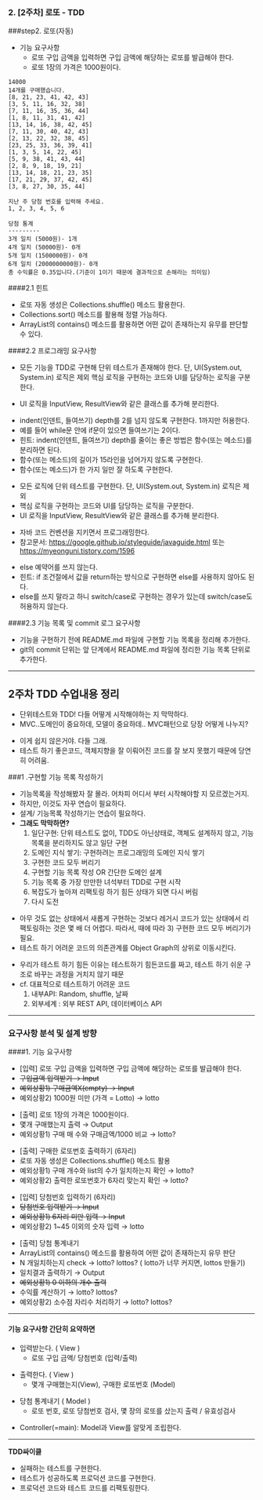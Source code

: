 ### 2. [2주차] 로또 - TDD 
###step2. 로또(자동)
- 기능 요구사항
  - 로또 구입 금액을 입력하면 구입 금액에 해당하는 로또를 발급해야 한다.
  - 로또 1장의 가격은 1000원이다.
```구입금액을 입력해 주세요.
14000
14개를 구매했습니다.
[8, 21, 23, 41, 42, 43]
[3, 5, 11, 16, 32, 38]
[7, 11, 16, 35, 36, 44]
[1, 8, 11, 31, 41, 42]
[13, 14, 16, 38, 42, 45]
[7, 11, 30, 40, 42, 43]
[2, 13, 22, 32, 38, 45]
[23, 25, 33, 36, 39, 41]
[1, 3, 5, 14, 22, 45]
[5, 9, 38, 41, 43, 44]
[2, 8, 9, 18, 19, 21]
[13, 14, 18, 21, 23, 35]
[17, 21, 29, 37, 42, 45]
[3, 8, 27, 30, 35, 44]

지난 주 당첨 번호를 입력해 주세요.
1, 2, 3, 4, 5, 6

당첨 통계
---------
3개 일치 (5000원)- 1개
4개 일치 (50000원)- 0개
5개 일치 (1500000원)- 0개
6개 일치 (2000000000원)- 0개
총 수익률은 0.35입니다.(기준이 1이기 때문에 결과적으로 손해라는 의미임)
```

####2.1 힌트
- 로또 자동 생성은 Collections.shuffle() 메소드 활용한다.
- Collections.sort() 메소드를 활용해 정렬 가능하다.
- ArrayList의 contains() 메소드를 활용하면 어떤 값이 존재하는지 유무를 판단할 수 있다.

####2.2 프로그래밍 요구사항
+ 모든 기능을 TDD로 구현해 단위 테스트가 존재해야 한다. 단, UI(System.out, System.in) 로직은 제외
핵심 로직을 구현하는 코드와 UI를 담당하는 로직을 구분한다.
* UI 로직을 InputView, ResultView와 같은 클래스를 추가해 분리한다.
 - indent(인덴트, 들여쓰기) depth를 2를 넘지 않도록 구현한다. 1까지만 허용한다.
 - 예를 들어 while문 안에 if문이 있으면 들여쓰기는 2이다.
 - 힌트: indent(인덴트, 들여쓰기) depth를 줄이는 좋은 방법은 함수(또는 메소드)를 분리하면 된다.
 - 함수(또는 메소드)의 길이가 15라인을 넘어가지 않도록 구현한다.
 - 함수(또는 메소드)가 한 가지 일만 잘 하도록 구현한다.
+ 모든 로직에 단위 테스트를 구현한다. 단, UI(System.out, System.in) 로직은 제외
+ 핵심 로직을 구현하는 코드와 UI를 담당하는 로직을 구분한다.
+ UI 로직을 InputView, ResultView와 같은 클래스를 추가해 분리한다.
- 자바 코드 컨벤션을 지키면서 프로그래밍한다.
- 참고문서: https://google.github.io/styleguide/javaguide.html 또는 https://myeonguni.tistory.com/1596
+ else 예약어를 쓰지 않는다.
+ 힌트: if 조건절에서 값을 return하는 방식으로 구현하면 else를 사용하지 않아도 된다.
+ else를 쓰지 말라고 하니 switch/case로 구현하는 경우가 있는데 switch/case도 허용하지 않는다.

####2.3 기능 목록 및 commit 로그 요구사항
- 기능을 구현하기 전에 README.md 파일에 구현할 기능 목록을 정리해 추가한다.
-  git의 commit 단위는 앞 단계에서 README.md 파일에 정리한 기능 목록 단위로 추가한다.
----
## 2주차 TDD 수업내용 정리

* 단위테스트와 TDD! 다들 어떻게 시작해야하는 지 막막하다.
* MVC..도메인이 중요하데, 모델이 중요하데.. MVC패턴으로 당장 어떻게 나누지?
- 이게 쉽지 않은거야. 다들 그래.
- 테스트 하기 좋은코드, 객체지향을 잘 이뤄어진 코드를 잘 보지 못했기 때문에 당연히 어려움.

###1 .구현할 기능 목록 작성하기
- 기능목록을 작성해봤자 잘 몰라. 어차피 어디서 부터 시작해야할 지 모르겠는거지.
- 하지만, 이것도 자꾸 연습이 필요하다.
- 설계/ 기능목록 작성하기는 연습이 필요하다.
- **그래도 막막하면?**
    1) 일단구현: 단위 테스트도 없이, TDD도 아닌상태로, 객체도 설계하지 않고, 기능목록을 분리하지도 않고 일단 구현
    2) 도메인 지식 쌓기: 구현하려는 프로그래밍의 도메인 지식 쌓기
    3) 구현한 코드 모두 버리기
    4) 구현할 기능 목록 작성 OR 간단한 도메인 설계
    5) 기능 목록 중 가장 만만한 녀석부터 TDD로 구현 시작
    6) 복잡도가 높아져 리팩토링 하기 힘든 상태가 되면 다시 버림
    7) 다시 도전
* 아무 것도 없는 상태에서 새롭게 구현하는 것보다 레거시 코드가 있는 상태에서 리팩토링하는 것은 몇 배 더 어렵다.
따라서, 때에 따라 3) 구현한 코드 모두 버리기가 필요.
* 테스트 하기 어려운 코드의 의존관계를 Object Graph의 상위로 이동시킨다.
- 우리가 테스트 하기 힘든 이유는 테스트하기 힘든코드를 짜고, 테스트 하기 쉬운 구조로 바꾸는 과정을 거치지 않기 때문
- cf. 대표적으로 테스트하기 어려운 코드
    1) 내부API: Random, shuffle, 날짜
    2) 외부세계 : 외부 REST API, 데이터베이스 API
----
### 요구사항 분석 및 설계 방향
####1. 기능 요구사항
 + [입력] 로또 구입 금액을 입력하면 구입 금액에 해당하는 로또를 발급해야 한다.
 + ~~구입금액 입력받기  → Input~~
 + ~~예외상황1) 구매금액X(empty) → Input~~
 + 예외상황2) 1000원 미만 (가격 = Lotto) → lotto
 - [출력] 로또 1장의 가격은 1000원이다.
 - 몇개 구매했는지 출력 → Output
 - 예외상황1) 구매 매 수와 구매금액/1000 비교 → lotto?
* [출력] 구매한 로또번호 출력하기 (6자리)
* 로또 자동 생성은 Collections.shuffle() 메소드 활용
* 예외상황1) 구매 개수와 list의 수가 일치하는지 확인  → lotto?
* 예외상황2) 출력한 로또번호가 6자리 맞는지 확인 → lotto?
+ [입력] 당첨번호 입력하기 (6자리)
+ ~~당첨번호 입력받기 → Input~~
+ ~~예외상황1) 6자리 미만 입력  → Input~~
+ 예외상황2) 1~45 이외의 숫자 입력  → lotto
- [출력] 당첨 통계내기
- ArrayList의 contains() 메소드를 활용하여 어떤 값이 존재하는지 유무 판단
- N 개일치하는지 check → lotto? lottos? ( lotto가 너무 커지면, lottos 만들기)
- 일치결과 출력하기 → Output
- ~~예외상황1) 0 이하의 개수 출력~~
- 수익률 계산하기 → lotto? lottos? 
- 예외상황2) 소수점 자리수 처리하기 → lotto? lottos? 

----
#### 기능 요구사항 간단히 요약하면 ####
- 입력받는다. ( View )
  - 로또 구입 금액/ 당첨번호  (입력/출력)
+ 출력한다. ( View )
  + 몇개 구매했는지(View),  구매한 로또번호 (Model)
- 당첨 통계내기  ( Model )
  - 로또 번호, 로또 당첨번호 검사, 몇 장의 로또를 샀는지 출력 / 유효성검사
* Controller(=main): Model과 View를 알맞게 조립한다.
----

 **TDD싸이클**
 - 실패하는 테스트를 구현한다.
 - 테스트가 성공하도록 프로덕션 코드를 구현한다.
 - 프로덕션 코드와 테스트 코드를 리팩토링한다.
